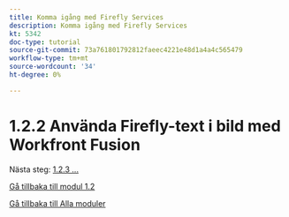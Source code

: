 ```yaml
---
title: Komma igång med Firefly Services
description: Komma igång med Firefly Services
kt: 5342
doc-type: tutorial
source-git-commit: 73a761801792812faeec4221e48d1a4a4c565479
workflow-type: tm+mt
source-wordcount: '34'
ht-degree: 0%

---
```


# 1.2.2 Använda Firefly-text i bild med Workfront Fusion

Nästa steg: [1.2.3 ...](./ex3.md)

[Gå tillbaka till modul 1.2](./automation.md)

[Gå tillbaka till Alla moduler](./../../../overview.md)
